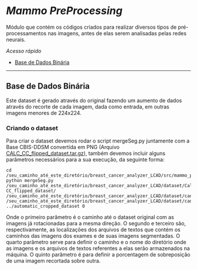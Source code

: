 # _Mammo_ _PreProcessing_

Módulo que contém os códigos criados para realizar diversos tipos de pré-processamentos nas imagens, antes de elas serem analisadas pelas redes neurais.

*Acesso rápido*
- [Base de Dados Binária](https://github.com/LCAD-UFES/breast_cancer_analyzer_LCAD/tree/master/src/mammo_preprocessing#Base-de-Dados-Binária)

--- 

## Base de Dados Binária

Este dataset é gerado através do original fazendo um aumento de dados através do recorte de cada imagem, dada como entrada, em outras imagens menores de 224x224.   

### Criando o dataset

Para criar o dataset devemos rodar o script mergeSeg.py juntamente com a Base CBIS-DDSM convertida em PNG (Arquivo [CALC_CC_flipped_dataset.tar.gz](https://drive.google.com/open?id=1Q3WGOcVmnrY21_Pf7RckzSZSfr3nqsPh)), também devemos incluir alguns parâmetros necessários para a sua execução, da seguinte forma:

```
cd /seu_caminho_até_este_diretório/breast_cancer_analyzer_LCAD/src/mammo_preprocessing/
python mergeSeg.py /seu_caminho_até_este_diretório/breast_cancer_analyzer_LCAD/dataset/Calc-CC_flipped_dataset/ /seu_caminho_até_este_diretório/breast_cancer_analyzer_LCAD/dataset/cancer_tissue_dataset/aux_files/mamografias_completas.txt /seu_caminho_até_este_diretório/breast_cancer_analyzer_LCAD/dataset/cancer_tissue_dataset/aux_files/mamografias_segmentadas.txt ../automatic_cropped_dataset 0
```  
Onde o primeiro parâmetro é o caminho até o dataset original com as imagens já rotacionadas para a mesma direção. O segundo e terceiro são, respectivamente, as localizações dos arquivos de textos que contém os caminhos das imagens dos exames e de suas imagens segmentadas. O quarto parâmetro serve para definir o caminho e o nome do diretório onde as imagens e os arquivos de textos referentes a elas serão armazenados na máquina. O quinto parâmetro é para definir a porcentagem de sobreposição de uma imagem recortada sobre outra.  


